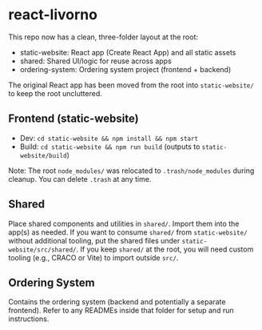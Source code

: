 # react-livorno

This repo now has a clean, three-folder layout at the root:

- static-website: React app (Create React App) and all static assets
- shared: Shared UI/logic for reuse across apps
- ordering-system: Ordering system project (frontend + backend)

The original React app has been moved from the root into `static-website/` to keep the root uncluttered.

## Frontend (static-website)

- Dev: `cd static-website && npm install && npm start`
- Build: `cd static-website && npm run build` (outputs to `static-website/build`)

Note: The root `node_modules/` was relocated to `.trash/node_modules` during cleanup. You can delete `.trash` at any time.

## Shared

Place shared components and utilities in `shared/`. Import them into the app(s) as needed. If you want to consume `shared/` from `static-website/` without additional tooling, put the shared files under `static-website/src/shared/`. If you keep `shared/` at the root, you will need custom tooling (e.g., CRACO or Vite) to import outside `src/`.

## Ordering System

Contains the ordering system (backend and potentially a separate frontend). Refer to any READMEs inside that folder for setup and run instructions.

